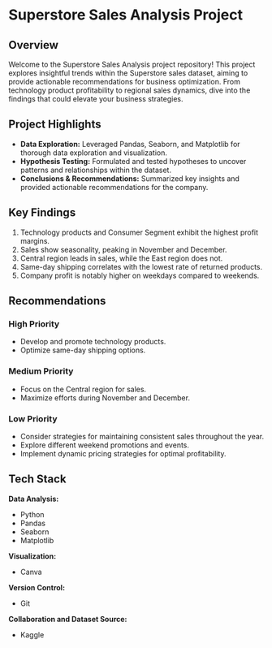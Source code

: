 # Superstore Sales Analysis Project

## Overview
Welcome to the Superstore Sales Analysis project repository! This project explores insightful trends within the Superstore sales dataset, aiming to provide actionable recommendations for business optimization. From technology product profitability to regional sales dynamics, dive into the findings that could elevate your business strategies.

## Project Highlights
- **Data Exploration:** Leveraged Pandas, Seaborn, and Matplotlib for thorough data exploration and visualization.
- **Hypothesis Testing:** Formulated and tested hypotheses to uncover patterns and relationships within the dataset.
- **Conclusions & Recommendations:** Summarized key insights and provided actionable recommendations for the company.

## Key Findings
1. Technology products and Consumer Segment exhibit the highest profit margins.
2. Sales show seasonality, peaking in November and December.
3. Central region leads in sales, while the East region does not.
4. Same-day shipping correlates with the lowest rate of returned products.
5. Company profit is notably higher on weekdays compared to weekends.

## Recommendations
### High Priority
- Develop and promote technology products.
- Optimize same-day shipping options.

### Medium Priority
- Focus on the Central region for sales.
- Maximize efforts during November and December.

### Low Priority
- Consider strategies for maintaining consistent sales throughout the year.
- Explore different weekend promotions and events.
- Implement dynamic pricing strategies for optimal profitability.
## Tech Stack

**Data Analysis:**
- Python
- Pandas
- Seaborn
- Matplotlib

**Visualization:**
- Canva

**Version Control:**
- Git

**Collaboration and Dataset Source:**
- Kaggle


